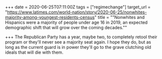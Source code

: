 +++
date = 2020-06-25T07:11:00Z
tags = ["regimechange"]
target_url = "https://www.latimes.com/world-nation/story/2020-06-25/nonwhites-majority-among-youngest-residents-census"
title = "\"Nonwhites and Hispanics were a majority of people under age 16 in 2019, an expected demographic shift that will grow over the coming decades.\""

+++
The Republican Party has a year, maybe two, to completely retool their program or they'll never see a majority seat again. I hope they do, but as long as the current guard is in power they'll go to the grave clutching old ideals that will die with them.